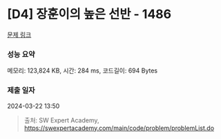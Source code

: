 # [D4] 장훈이의 높은 선반 - 1486 

[문제 링크](https://swexpertacademy.com/main/code/problem/problemDetail.do?contestProbId=AV2b7Yf6ABcBBASw) 

### 성능 요약

메모리: 123,824 KB, 시간: 284 ms, 코드길이: 694 Bytes

### 제출 일자

2024-03-22 13:50



> 출처: SW Expert Academy, https://swexpertacademy.com/main/code/problem/problemList.do